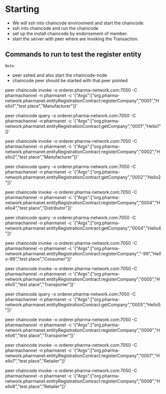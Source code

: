 # Starting

- We will ssh into chaincode environment and start the chaincode.
- ssh into chaincode and run the chaincode
- set up the install chaincode by endorsement of member.
- start the server with peer where are invoking the Transaction.

## Commands to run to test the register entity

`Note`

- peer sshed and also start the chaincode-node
- chaincode peer should be started with that peer pointed

peer chaincode invoke -o orderer.pharma-network.com:7050 -C pharmachannel -n pharmanet -c '{"Args":["org.pharma-network.pharmanet.entityRegistrationContract:registerCompany","0001","Hello1","test place","Manufacturer"]}'

peer chaincode query -o orderer.pharma-network.com:7050 -C pharmachannel -n pharmanet -c '{"Args":["org.pharma-network.pharmanet.entityRegistrationContract:getCompany","0001","Hello1"]}'

peer chaincode invoke -o orderer.pharma-network.com:7050 -C pharmachannel -n pharmanet -c '{"Args":["org.pharma-network.pharmanet.entityRegistrationContract:registerCompany","0002","Hello2","test place","Manufacturer"]}'

peer chaincode query -o orderer.pharma-network.com:7050 -C pharmachannel -n pharmanet -c '{"Args":["org.pharma-network.pharmanet.entityRegistrationContract:getCompany","0002","Hello2"]}'

peer chaincode invoke -o orderer.pharma-network.com:7050 -C pharmachannel -n pharmanet -c '{"Args":["org.pharma-network.pharmanet.entityRegistrationContract:registerCompany","0004","Hello4","test place","Distributor"]}'

peer chaincode query -o orderer.pharma-network.com:7050 -C pharmachannel -n pharmanet -c '{"Args":["org.pharma-network.pharmanet.entityRegistrationContract:getCompany","0004","Hello4"]}'

peer chaincode invoke -o orderer.pharma-network.com:7050 -C pharmachannel -n pharmanet -c '{"Args":["org.pharma-network.pharmanet.entityRegistrationContract:registerCompany","-99","Hello-99","test place","Consumer"]}'

peer chaincode invoke -o orderer.pharma-network.com:7050 -C pharmachannel -n pharmanet -c '{"Args":["org.pharma-network.pharmanet.entityRegistrationContract:registerCompany","0005","Hello5","test place","Transporter"]}'

peer chaincode query -o orderer.pharma-network.com:7050 -C pharmachannel -n pharmanet -c '{"Args":["org.pharma-network.pharmanet.entityRegistrationContract:getCompany","0005","Hello5"]}'

peer chaincode invoke -o orderer.pharma-network.com:7050 -C pharmachannel -n pharmanet -c '{"Args":["org.pharma-network.pharmanet.entityRegistrationContract:registerCompany","0006","Hello6","test place","Transporter"]}'

peer chaincode invoke -o orderer.pharma-network.com:7050 -C pharmachannel -n pharmanet -c '{"Args":["org.pharma-network.pharmanet.entityRegistrationContract:registerCompany","0007","Hello7","test place","Retailer"]}'

peer chaincode invoke -o orderer.pharma-network.com:7050 -C pharmachannel -n pharmanet -c '{"Args":["org.pharma-network.pharmanet.entityRegistrationContract:registerCompany","0008","Hello8","test place","Retailer"]}'

